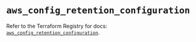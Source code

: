 # `aws_config_retention_configuration`

Refer to the Terraform Registry for docs: [`aws_config_retention_configuration`](https://registry.terraform.io/providers/hashicorp/aws/6.16.0/docs/resources/config_retention_configuration).
